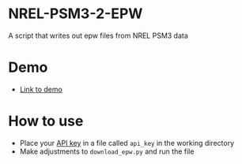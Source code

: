 # NREL-PSM3-2-EPW
 A script that writes out epw files from NREL PSM3 data

# Demo

- [Link to demo](http://bit.ly/NREL--PSM3-2-EPW)

# How to use

- Place your [API key](https://developer.nrel.gov/signup/) in a file called `api_key`  in the working directory
- Make adjustments to `download_epw.py` and run the file
